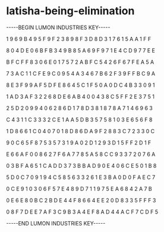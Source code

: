# latisha-being-elimination

-----BEGIN LUMON INDUSTRIES KEY-----

1 9 6 9 B 4 9 5 F 9 F 2 3 8 9 8 F 3 D 8 D 3 1 7 6 1 5 A A 1 F F

8 0 4 D E 0 6 B F B 3 4 9 B 8 5 A 6 9 F 9 7 1 E 4 C D 9 7 7 E E

B F C F F 8 3 0 6 E 0 1 7 5 7 2 A B F C 5 4 2 6 F 6 7 F E A 5 A

7 3 A C 1 1 C F E 9 C 0 9 5 4 A 3 4 6 7 B 6 2 F 3 9 F F B C 9 A

8 E 3 F 9 9 A F 5 D F E 8 6 4 5 C 1 F 5 0 A 0 D C 4 B 3 3 0 9 1

1 A D 3 A F 3 2 2 6 8 D E 6 A B 4 0 0 4 3 8 C 5 F F 2 E 3 7 5 1

2 5 D 2 0 9 9 4 0 6 2 8 6 D 1 7 8 D 3 8 1 8 7 8 A 7 1 4 6 9 6 3

C 4 3 1 1 C 3 3 3 2 C E 1 A A 5 D B 3 5 7 5 8 1 0 3 E 6 5 6 F 8

1 D 8 6 6 1 C 0 4 0 7 0 1 8 D 8 6 D A 9 F 2 8 8 3 C 7 2 3 3 0 C

9 0 C 6 5 F 8 7 5 3 5 7 3 1 9 A 0 2 D 1 2 9 3 D 1 5 F F 2 D 1 F

E 6 6 A F 0 0 8 6 2 7 F 6 A 7 7 8 5 A 5 8 C C 9 3 3 7 2 0 7 6 A

0 3 B F A 6 5 1 C A D D 3 7 3 B B A D 9 0 E 4 0 6 C E 5 0 1 B 8

5 D 0 C 7 0 9 1 9 4 C 5 8 5 6 3 3 2 6 1 E 3 B A 0 D 0 F A E C 7

0 C E 9 1 0 3 0 6 F 5 7 E 4 8 9 D 7 1 1 9 7 5 E A 6 8 4 2 A 7 B

0 E 6 E 8 0 B C 2 B D E 4 4 F 8 6 6 4 E E 2 0 D 8 3 3 5 F F F 3

0 8 F 7 D E E 7 A F 3 C 9 B 3 A 4 E F 8 A D 4 4 A C F 7 C D F 5

-----END LUMON INDUSTRIES KEY-----
